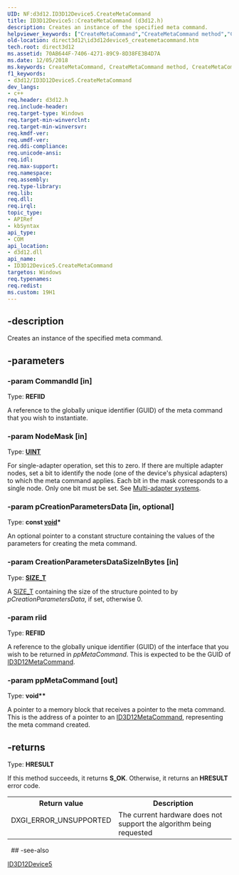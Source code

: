 ```yaml
---
UID: NF:d3d12.ID3D12Device5.CreateMetaCommand
title: ID3D12Device5::CreateMetaCommand (d3d12.h)
description: Creates an instance of the specified meta command.helpviewer_keywords: ["CreateMetaCommand","CreateMetaCommand method","CreateMetaCommand method","ID3D12Device5 interface","ID3D12Device5 interface","CreateMetaCommand method","ID3D12Device5.CreateMetaCommand","ID3D12Device5::CreateMetaCommand","d3d12/ID3D12Device5::CreateMetaCommand","direct3d12.id3d12device5_createmetacommand"]
old-location: direct3d12\id3d12device5_createmetacommand.htm
tech.root: direct3d12
ms.assetid: 70AB644F-7406-4271-89C9-8D38FE3B4D7A
ms.date: 12/05/2018
ms.keywords: CreateMetaCommand, CreateMetaCommand method, CreateMetaCommand method,ID3D12Device5 interface, ID3D12Device5 interface,CreateMetaCommand method, ID3D12Device5.CreateMetaCommand, ID3D12Device5::CreateMetaCommand, d3d12/ID3D12Device5::CreateMetaCommand, direct3d12.id3d12device5_createmetacommand
f1_keywords:
- d3d12/ID3D12Device5.CreateMetaCommand
dev_langs:
- c++
req.header: d3d12.h
req.include-header: 
req.target-type: Windows
req.target-min-winverclnt: 
req.target-min-winversvr: 
req.kmdf-ver: 
req.umdf-ver: 
req.ddi-compliance: 
req.unicode-ansi: 
req.idl: 
req.max-support: 
req.namespace: 
req.assembly: 
req.type-library: 
req.lib: 
req.dll: 
req.irql: 
topic_type:
- APIRef
- kbSyntax
api_type:
- COM
api_location:
- d3d12.dll
api_name:
- ID3D12Device5.CreateMetaCommand
targetos: Windows
req.typenames: 
req.redist: 
ms.custom: 19H1
---
```


## -description

Creates an instance of the specified meta command.

## -parameters

### -param CommandId [in]

Type: <b>REFIID</b>

A reference to the globally unique identifier (GUID) of the meta command that you wish to instantiate.

### -param NodeMask [in]

Type: <b><a href="/windows/win32/WinProg/windows-data-types">UINT</a></b>

For single-adapter operation, set this to zero. If there are multiple adapter nodes, set a bit to identify the node (one of the device's physical adapters) to which the meta command applies. Each bit in the mask corresponds to a single node. Only one bit must be set. See <a href="/windows/win32/direct3d12/multi-engine">Multi-adapter systems</a>.

### -param pCreationParametersData [in, optional]

Type: <b>const <a href="/windows/win32/WinProg/windows-data-types">void</a>*</b>

An optional pointer to a constant structure containing the values of the parameters for creating the meta command.

### -param CreationParametersDataSizeInBytes [in]

Type: <b><a href="/windows/win32/WinProg/windows-data-types">SIZE_T</a></b>

A <a href="/windows/win32/WinProg/windows-data-types">SIZE_T</a> containing the size of the structure pointed to by <i>pCreationParametersData</i>, if set, otherwise 0.

### -param riid

Type: <b>REFIID</b>

A reference to the globally unique identifier (GUID) of the interface that you wish to be returned in <i>ppMetaCommand</i>. This is expected to be the GUID of <a href="https://docs.microsoft.com/windows/win32/api/d3d12/nn-d3d12-id3d12metacommand">ID3D12MetaCommand</a>.

### -param ppMetaCommand [out]

Type: <b>void**</b>

A pointer to a memory block that receives a pointer to the meta command. This is the address of a pointer to an <a href="https://docs.microsoft.com/windows/win32/api/d3d12/nn-d3d12-id3d12metacommand">ID3D12MetaCommand</a>, representing  the meta command created.

## -returns

Type: <b>HRESULT</b>

If this method succeeds, it returns <b>S_OK</b>. Otherwise, it returns an <b>HRESULT</b> error code.

<table>
<tr>
<th>Return value</th>
<th>Description</th>
</tr>
<tr>
<td width="40%">
<dl>
<dt>DXGI_ERROR_UNSUPPORTED</dt>
</dl>
</td>
<td width="60%">
The current hardware does not support the algorithm being requested

</td>
</tr>
</table>
 
## -see-also

<a href="https://msdn.microsoft.com/en-us/library/Mt847457(v=VS.85).aspx">ID3D12Device5</a>
